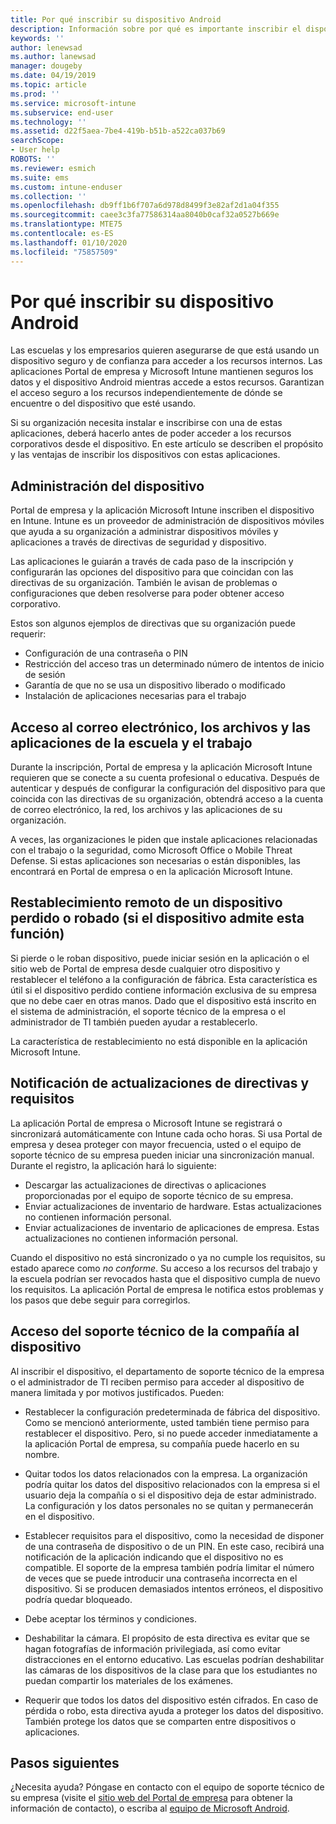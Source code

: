 ```yaml
---
title: Por qué inscribir su dispositivo Android
description: Información sobre por qué es importante inscribir el dispositivo en Intune
keywords: ''
author: lenewsad
ms.author: lanewsad
manager: dougeby
ms.date: 04/19/2019
ms.topic: article
ms.prod: ''
ms.service: microsoft-intune
ms.subservice: end-user
ms.technology: ''
ms.assetid: d22f5aea-7be4-419b-b51b-a522ca037b69
searchScope:
- User help
ROBOTS: ''
ms.reviewer: esmich
ms.suite: ems
ms.custom: intune-enduser
ms.collection: ''
ms.openlocfilehash: db9ff1b6f707a6d978d8499f3e82af2d1a04f355
ms.sourcegitcommit: caee3c3fa77586314aa8040b0caf32a0527b669e
ms.translationtype: MTE75
ms.contentlocale: es-ES
ms.lasthandoff: 01/10/2020
ms.locfileid: "75857509"
---
```

# <a name="why-enroll-your-android-device"></a>Por qué inscribir su dispositivo Android  

Las escuelas y los empresarios quieren asegurarse de que está usando un dispositivo seguro y de confianza para acceder a los recursos internos. Las aplicaciones Portal de empresa y Microsoft Intune mantienen seguros los datos y el dispositivo Android mientras accede a estos recursos. Garantizan el acceso seguro a los recursos independientemente de dónde se encuentre o del dispositivo que esté usando. 

Si su organización necesita instalar e inscribirse con una de estas aplicaciones, deberá hacerlo antes de poder acceder a los recursos corporativos desde el dispositivo. En este artículo se describen el propósito y las ventajas de inscribir los dispositivos con estas aplicaciones.  

## <a name="gets-your-device-managed"></a>Administración del dispositivo  
 Portal de empresa y la aplicación Microsoft Intune inscriben el dispositivo en Intune.  Intune es un proveedor de administración de dispositivos móviles que ayuda a su organización a administrar dispositivos móviles y aplicaciones a través de directivas de seguridad y dispositivo. 

Las aplicaciones le guiarán a través de cada paso de la inscripción y configurarán las opciones del dispositivo para que coincidan con las directivas de su organización. También le avisan de problemas o configuraciones que deben resolverse para poder obtener acceso corporativo.  

Estos son algunos ejemplos de directivas que su organización puede requerir:  
* Configuración de una contraseña o PIN
* Restricción del acceso tras un determinado número de intentos de inicio de sesión
* Garantía de que no se usa un dispositivo liberado o modificado
* Instalación de aplicaciones necesarias para el trabajo  

## <a name="gives-you-access-to-work-and-school-apps-work-files-and-email"></a>Acceso al correo electrónico, los archivos y las aplicaciones de la escuela y el trabajo  
Durante la inscripción, Portal de empresa y la aplicación Microsoft Intune requieren que se conecte a su cuenta profesional o educativa.  Después de autenticar y después de configurar la configuración del dispositivo para que coincida con las directivas de su organización, obtendrá acceso a la cuenta de correo electrónico, la red, los archivos y las aplicaciones de su organización.  

A veces, las organizaciones le piden que instale aplicaciones relacionadas con el trabajo o la seguridad, como Microsoft Office o Mobile Threat Defense. Si estas aplicaciones son necesarias o están disponibles, las encontrará en Portal de empresa o en la aplicación Microsoft Intune.

## <a name="lets-you-remotely-reset-a-lost-or-stolen-device-if-device-supports-it"></a>Restablecimiento remoto de un dispositivo perdido o robado (si el dispositivo admite esta función)
Si pierde o le roban dispositivo, puede iniciar sesión en la aplicación o el sitio web de Portal de empresa desde cualquier otro dispositivo y restablecer el teléfono a la configuración de fábrica. Esta característica es útil si el dispositivo perdido contiene información exclusiva de su empresa que no debe caer en otras manos. Dado que el dispositivo está inscrito en el sistema de administración, el soporte técnico de la empresa o el administrador de TI también pueden ayudar a restablecerlo.  

La característica de restablecimiento no está disponible en la aplicación Microsoft Intune.  

## <a name="notifies-you-of-policy-updates-and-requirements"></a>Notificación de actualizaciones de directivas y requisitos
La aplicación Portal de empresa o Microsoft Intune se registrará o sincronizará automáticamente con Intune cada ocho horas. Si usa Portal de empresa y desea proteger con mayor frecuencia, usted o el equipo de soporte técnico de su empresa pueden iniciar una sincronización manual. Durante el registro, la aplicación hará lo siguiente:  

* Descargar las actualizaciones de directivas o aplicaciones proporcionadas por el equipo de soporte técnico de su empresa.  
* Enviar actualizaciones de inventario de hardware. Estas actualizaciones no contienen información personal.  
* Enviar actualizaciones de inventario de aplicaciones de empresa. Estas actualizaciones no contienen información personal.  

Cuando el dispositivo no está sincronizado o ya no cumple los requisitos, su estado aparece como *no conforme*. Su acceso a los recursos del trabajo y la escuela podrían ser revocados hasta que el dispositivo cumpla de nuevo los requisitos. La aplicación Portal de empresa le notifica estos problemas y los pasos que debe seguir para corregirlos.  


## <a name="permits-company-support-access-to-your-device"></a>Acceso del soporte técnico de la compañía al dispositivo
Al inscribir el dispositivo, el departamento de soporte técnico de la empresa o el administrador de TI reciben permiso para acceder al dispositivo de manera limitada y por motivos justificados. Pueden:  

* Restablecer la configuración predeterminada de fábrica del dispositivo. Como se mencionó anteriormente, usted también tiene permiso para restablecer el dispositivo. Pero, si no puede acceder inmediatamente a la aplicación Portal de empresa, su compañía puede hacerlo en su nombre.  

* Quitar todos los datos relacionados con la empresa. La organización podría quitar los datos del dispositivo relacionados con la empresa si el usuario deja la compañía o si el dispositivo deja de estar administrado. La configuración y los datos personales no se quitan y permanecerán en el dispositivo.  

* Establecer requisitos para el dispositivo, como la necesidad de disponer de una contraseña de dispositivo o de un PIN. En este caso, recibirá una notificación de la aplicación indicando que el dispositivo no es compatible. El soporte de la empresa también podría limitar el número de veces que se puede introducir una contraseña incorrecta en el dispositivo. Si se producen demasiados intentos erróneos, el dispositivo podría quedar bloqueado.  

* Debe aceptar los términos y condiciones.  

* Deshabilitar la cámara. El propósito de esta directiva es evitar que se hagan fotografías de información privilegiada, así como evitar distracciones en el entorno educativo. Las escuelas podrían deshabilitar las cámaras de los dispositivos de la clase para que los estudiantes no puedan compartir los materiales de los exámenes.  

* Requerir que todos los datos del dispositivo estén cifrados. En caso de pérdida o robo, esta directiva ayuda a proteger los datos del dispositivo. También protege los datos que se comparten entre dispositivos o aplicaciones. 

## <a name="next-steps"></a>Pasos siguientes  

¿Necesita ayuda? Póngase en contacto con el equipo de soporte técnico de su empresa (visite el [sitio web del Portal de empresa](https://go.microsoft.com/fwlink/?linkid=2010980) para obtener la información de contacto), o escriba al <a href="mailto:wintunedroidfbk@microsoft.com?subject=I'm having trouble installing the Company Portal app on my Android device&body=Describe the issue you're experiencing here.">equipo de Microsoft Android</a>.
